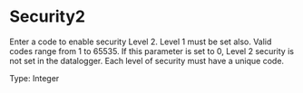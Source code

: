 # Security2

Enter a code to enable security Level 2. Level 1 must be set also. Valid codes range from 1 to 65535. If this parameter is set to 0, Level 2 security is not set in the datalogger. Each level of security must have a unique code.

Type: Integer
